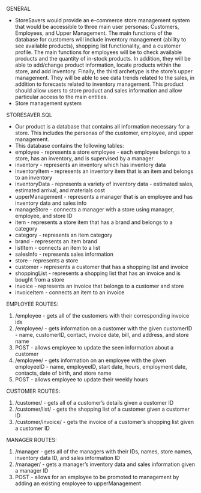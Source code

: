 GENERAL
- StoreSavers would provide an e-commerce store management system that would be accessible to three main user personas: Customers, Employees, and Upper Management. The main functions of the database for customers will include inventory management (ability to see available products), shopping list functionality, and a customer profile. The main functions for employees will be to check available products and the quantity of in-stock products. In addition, they will be able to add/change product information, locate products within the store, and add inventory. Finally, the third archetype is the store’s upper management. They will be able to see data trends related to the sales, in addition to forecasts related to inventory management. This product should allow users to store product and sales information and allow particular access to the main entities. 
- Store management system 

STORESAVER.SQL 
- Our product is a database that contains all information necessary for a store. This includes the personas of the customer, employee, and upper management. 
- This database contains the following tables:
- employee - represents a store employee - each employee belongs to a store, has an inventory, and is supervised by a manager
- inventory - represents an inventory which has inventory data 
- inventoryItem - represents an inventory item that is an item and belongs to an inventory 
- inventoryData - represents a variety of inventory data - estimated sales, estimated arrival, and materials cost 
- upperManagement - represents a manager that is an employee and has inventory data and sales info 
- manageStore - connects a manager with a store using manager, employee, and store ID
- item - represents a store item that has a brand and belongs to a category 
- category - represents an item category 
- brand - represents an item brand 
- listItem - connects an item to a list 
- salesInfo - represents sales information 
- store - represents a store 
- customer - represents a customer that has a shopping list and invoice 
- shoppingList - represents a shopping list that has an invoice and is bought from a store 
- invoice - represents an invoice that belongs to a customer and store 
- invoiceItem - connects an item to an invoice 

EMPLOYEE ROUTES:
1. /employee - gets all of the customers with their corresponding invoice ids 
2. /employee/<customerID> - gets information on a customer with the given customerID - name, customerID, contact, invoice date, bill, and address, and store name
3. POST - allows employee to update the seen information about a customer 
4. /employee/<employeeID> - gets information on an employee with the given employeeID - name, employeeID, start date, hours, employment date, contacts, date of birth, and store name
5. POST - allows employee to update their weekly hours 

CUSTOMER ROUTES:
1. /customer/<userID> - gets all of a customer’s details given a customer ID
2. /customer/list/<customerID> - gets the shopping list of a customer given a customer ID 
3. /customer/invoice/<customerID> - gets the invoice of a customer’s shopping list given a customer ID

MANAGER ROUTES:
1. /manager - gets all of the managers with their IDs, names, store names, inventory data ID, and sales information ID
2. /manager/<managerID> - gets a manager’s inventory data and sales information given a manager ID 
3. POST - allows for an employee to be promoted to management by adding an existing employee to upperManagement
